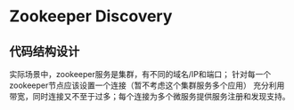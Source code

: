 # Zookeeper Discovery

## 代码结构设计

实际场景中，zookeeper服务是集群，有不同的域名/IP和端口；
针对每一个zookeeper节点应该设置一个连接（暂不考虑这个集群服务多个应用）
充分利用带宽，同时连接又不至于过多；每个连接为多个微服务提供服务注册和发现支持。

